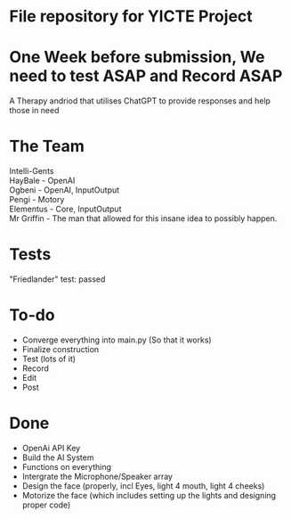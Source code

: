 # File repository for YICTE Project
# One Week before submission, We need to test ASAP and Record ASAP
A Therapy andriod that utilises ChatGPT to provide responses and help those in need

# The Team
Intelli-Gents <br>
HayBale - OpenAI <br>
Ogbeni - OpenAI, InputOutput <br>
Pengi - Motory<br>
Elementus - Core, InputOutput <br>
Mr Griffin - The man that allowed for this insane idea to possibly happen. <br>
# Tests
"Friedlander" test: passed


# To-do

* Converge everything into main.py (So that it works)
* Finalize construction
* Test (lots of it)
* Record
* Edit
* Post

# Done
* OpenAi API Key
* Build the AI System
* Functions on everything
* Intergrate the Microphone/Speaker array
* Design the face (properly, incl Eyes, light 4 mouth, light 4 cheeks)
* Motorize the face (which includes setting up the lights and designing proper code)